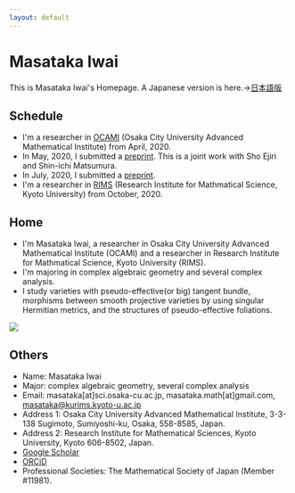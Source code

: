 ```yaml
---
layout: default
---
```




# **Masataka Iwai**
This is Masataka Iwai's Homepage.
A Japanese version is here.→[日本語版](https://masataka123.github.io/blog3/)

## **Schedule**
- I'm a researcher in [OCAMI]( http://www.sci.osaka-cu.ac.jp/OCAMI/eng/about/member/member.html) (Osaka City University Advanced Mathematical Institute) from April, 2020.
- In May, 2020, I submitted a [preprint](https://arxiv.org/abs/2005.04566). This is a joint work with Sho Ejiri and Shin-ichi Matsumura.
- In July, 2020, I submitted a [preprint](https://arxiv.org/abs/2007.13954). 
- I'm a researcher in [RIMS]( http://www.sci.osaka-cu.ac.jp/OCAMI/eng/about/member/member.html) (Research Institute for Mathmatical Science, Kyoto University) from October, 2020.

## **Home**
- I'm Masataka Iwai, a researcher in Osaka City University Advanced Mathematical Institute (OCAMI) and a researcher in Research Institute for Mathmatical Science, Kyoto University (RIMS).
- I'm majoring in complex algebraic geometry and several complex analysis.
- I study varieties with pseudo-effective(or big) tangent bundle, morphisms between smooth projective varieties by using singular Hermitian metrics, and the structures of pseudo-effective foliations.

![](https://masataka123.github.io/blog3_e/picture/1.jpg )

## **Others**
- Name: Masataka Iwai
- Major: complex algebraic geometry, several complex analysis
- Email: masataka[at]sci.osaka-cu.ac.jp, masataka.math[at]gmail.com, masataka@kurims.kyoto-u.ac.jp
- Address 1: Osaka City University Advanced Mathematical Institute, 3-3-138 Sugimoto, Sumiyoshi-ku, Osaka,  558-8585,  Japan.
- Address 2: Research Institute for Mathematical Sciences, Kyoto University, Kyoto 606-8502, Japan.
- [Google Scholar](https://scholar.google.com/citations?hl=ja&user=ZTKnR6QAAAAJ)
- [ORCiD](https://orcid.org/0000-0002-0273-0360)
- Professional Societies: The Mathematical Society of Japan (Member #11981).

